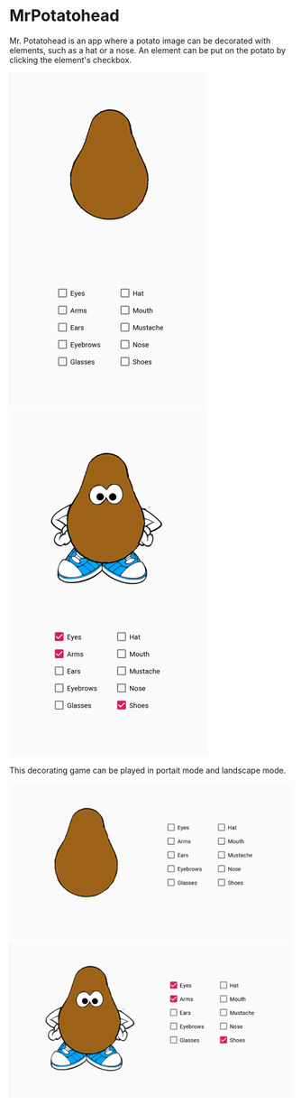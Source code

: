 # MrPotatohead

Mr. Potatohead is an app where a potato image can be decorated with elements, such as a hat or a nose.
An element can be put on the potato by clicking the element's checkbox.

![alt text](https://github.com/inayrus/MrPotatohead/blob/master/doc/portrait.png)
![alt text](https://github.com/inayrus/MrPotatohead/blob/master/doc/portrait_checked.png)

This decorating game can be played in portait mode and landscape mode.

![alt text](https://github.com/inayrus/MrPotatohead/blob/master/doc/landscape.png)
![alt text](https://github.com/inayrus/MrPotatohead/blob/master/doc/landscape_checked.png)
